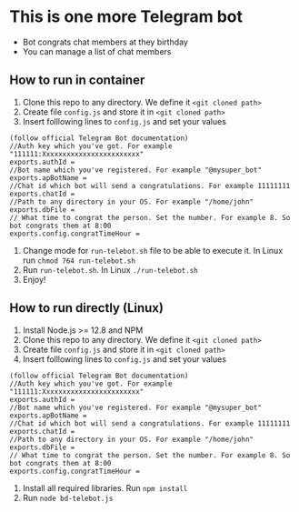 # This is one more Telegram bot

* Bot congrats chat members at they birthday
* You can manage a list of chat members

## How to run in container
1. Clone this repo to any directory. We define it `<git cloned path>`
1. Create file `config.js` and store it in `<git cloned path>`
1. Insert folllowing lines to `config.js` and set your values
```
(follow official Telegram Bot documentation)
//Auth key which you've got. For example "111111:Xxxxxxxxxxxxxxxxxxxxxxxx"
exports.authId = 
//Bot name which you've registered. For example "@mysuper_bot"
exports.apBotName = 
//Chat id which bot will send a congratulations. For example 11111111
exports.chatId = 
//Path to any directory in your OS. For example "/home/john"
exports.dbFile = 
// What time to congrat the person. Set the number. For example 8. So bot congrats them at 8:00
exports.config.congratTimeHour = 
```
1. Change mode for `run-telebot.sh` file to be able to execute it. In Linux run `chmod 764 run-telebot.sh`
1. Run `run-telebot.sh`. In Linux `./run-telebot.sh`
1. Enjoy!

## How to run directly (Linux)
1. Install Node.js >= 12.8 and NPM
1. Clone this repo to any directory. We define it `<git cloned path>`
1. Create file `config.js` and store it in `<git cloned path>`
1. Insert folllowing lines to `config.js` and set your values
```
(follow official Telegram Bot documentation)
//Auth key which you've got. For example "111111:Xxxxxxxxxxxxxxxxxxxxxxxx"
exports.authId = 
//Bot name which you've registered. For example "@mysuper_bot"
exports.apBotName = 
//Chat id which bot will send a congratulations. For example 11111111
exports.chatId = 
//Path to any directory in your OS. For example "/home/john"
exports.dbFile = 
// What time to congrat the person. Set the number. For example 8. So bot congrats them at 8:00
exports.config.congratTimeHour = 
```
1. Install all required libraries. Run `npm install`
1. Run `node bd-telebot.js`